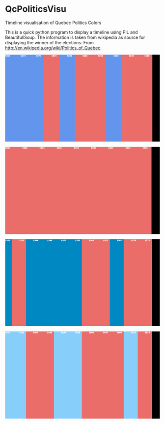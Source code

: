 QcPoliticsVisu
==============

Timeline visualisation of Quebec Politics Colors


This is a quick python program to display a timeline using PIL and BeautifullSoup.
The information is taken from wikipedia as source for displaying the winner of the elections.
From http://en.wikipedia.org/wiki/Politics_of_Quebec.

![Elections to the Legislative Assembly of Quebec (1867-1900)](https://github.com/stevenaubertin/QcPoliticsVisu/blob/master/0.gif)

![Elections to the Legislative Assembly of Quebec (1904-1935)](https://github.com/stevenaubertin/QcPoliticsVisu/blob/master/1.gif)

![Elections to the Legislative Assembly of Quebec (1936-1973) ](https://github.com/stevenaubertin/QcPoliticsVisu/blob/master/2.gif)

![Elections to the National Assembly of Quebec (1976-2014)](https://github.com/stevenaubertin/QcPoliticsVisu/blob/master/3.gif)
